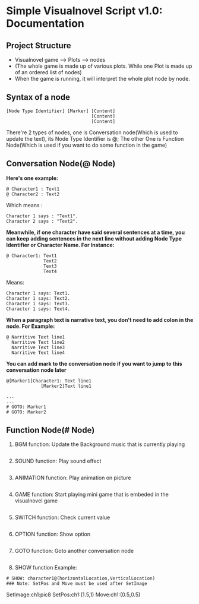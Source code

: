 # Simple Visualnovel Script v1.0: Documentation
## Project Structure
- Visualnovel game --> Plots --> nodes
- (The whole game is made up of various plots. While one Plot is made up of an ordered list of nodes)
- When the game is running, it will interpret the whole plot node by node.

## Syntax of a node
```
[Node Type Identifier] [Marker] [Content]
                                [Content]
                                [Content]
```
There're 2 types of nodes, one is Conversation node(Which is used to update the text), its Node Type Identifier is @; The other One is Function Node(Which is used if you want to do some function in the game)

## Conversation Node(@ Node)
**Here's one example:**
```
@ Character1 : Text1
@ Character2 : Text2
```
Which means :
```
Character 1 says : "Text1".
Character 2 says : "Text2".
```
**Meanwhile, if one character have said several sentences at a time, you can keep adding sentences in the next line without adding Node Type Identifier or Character Name. For Instance:**
```
@ Character1: Text1
              Text2
              Text3
              Text4
```
Means:
```
Character 1 says: Text1.
Character 1 says: Text2.
Character 1 says: Text3.
Character 1 says: Text4.
```
**When a paragraph text is narrative text, you don't need to add colon in the node. For Example:**
```
@ Narritive Text line1
  Narritive Text line2
  Narritive Text line3
  Narritive Text line4
```

**You can add mark to the conversation node if you want to jump to this conversation node later**

```
@[Marker1]Character1: Text line1
             [Marker2]Text line1

...
...
# GOTO: Marker1
# GOTO: Marker2
```

## Function Node(# Node)
1. BGM function: Update the Background music that is currently playing
```

```
2. SOUND function: Play sound effect
```

```
3. ANIMATION function: Play animation on picture
```

```
4. GAME function: Start playing mini game that is embeded in the visualnovel game
```

```
5. SWITCH function: Check current value
```

```
6. OPTION function: Show option
```

```
7. GOTO function: Goto another conversation node
```

```
8. SHOW function
Example:
```
# SHOW: character1@(horizontalLocation,VerticalLocation)
### Note: SetPos and Move must be used after SetImage
```
SetImage:ch1:pic8
SetPos:ch1:(1.5,1)
Move:ch1:(0.5,0.5)
```
